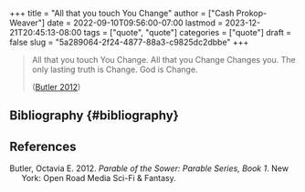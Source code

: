 +++
title = "All that you touch You Change"
author = ["Cash Prokop-Weaver"]
date = 2022-09-10T09:56:00-07:00
lastmod = 2023-12-21T20:45:13-08:00
tags = ["quote", "quote"]
categories = ["quote"]
draft = false
slug = "5a289064-2f24-4877-88a3-c9825dc2dbbe"
+++

> All that you touch You Change. All that you Change Changes you. The only lasting truth is Change. God is Change.
>
> (<a href="#citeproc_bib_item_1">Butler 2012</a>)


## Bibliography {#bibliography}

## References

<style>.csl-entry{text-indent: -1.5em; margin-left: 1.5em;}</style><div class="csl-bib-body">
  <div class="csl-entry"><a id="citeproc_bib_item_1"></a>Butler, Octavia E. 2012. <i>Parable of the Sower: Parable Series, Book 1</i>. New York: Open Road Media Sci-Fi &#38; Fantasy.</div>
</div>
